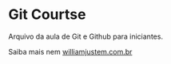 # Git Courtse

Arquivo da aula de Git e Github para iniciantes.   

Saiba mais nem [williamjustem.com.br](http://willianjustem.com.br)